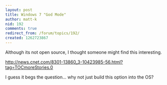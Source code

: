 ```yaml
---
layout: post
title: Windows 7 "God Mode"
author: matt-k
nid: 192
comments: true
redirect_from: /forum/topics/192/
created: 1262723867
---
```

Although its not open source, I thought someone might find this interesting. 

http://news.cnet.com/8301-13860_3-10423985-56.html?tag=TOCmoreStories.0

I guess it begs the question... why not just build this option into the OS?  



